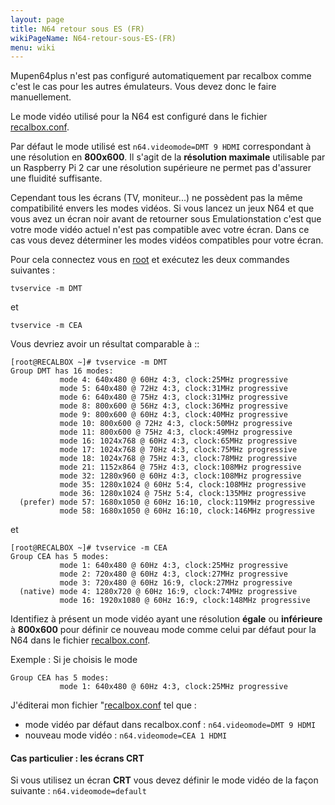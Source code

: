 ```yaml
---
layout: page
title: N64 retour sous ES (FR)
wikiPageName: N64-retour-sous-ES-(FR)
menu: wiki
---
```


Mupen64plus n'est pas configuré automatiquement par recalbox comme c'est le cas pour les autres émulateurs. Vous devez donc le faire manuellement.

Le mode vidéo utilisé pour la N64 est configuré dans le fichier [recalbox.conf](https://github.com/recalbox/recalbox-os/wiki/recalbox.conf-%28FR%29). 

Par défaut le mode utilisé est `n64.videomode=DMT 9 HDMI` correspondant à une résolution en **800x600**. Il s'agit de la **résolution maximale** utilisable par un Raspberry Pi 2 car une résolution supérieure ne permet pas d'assurer une fluidité suffisante.

Cependant tous les écrans (TV, moniteur...) ne possèdent pas la même compatibilité envers les modes vidéos. Si vous lancez un jeux N64 et que vous avez un écran noir avant de retourner sous Emulationstation c'est que votre mode vidéo actuel n'est pas compatible avec votre écran. Dans ce cas vous devez déterminer les modes vidéos compatibles pour votre écran.

Pour cela connectez vous en [root](https://github.com/recalbox/recalbox-os/wiki/Root-access-on-terminal-%28FR%29) et exécutez les deux commandes suivantes :

`tvservice -m DMT`  

et

`tvservice -m CEA` 

Vous devriez avoir un résultat comparable à ::
```
[root@RECALBOX ~]# tvservice -m DMT
Group DMT has 16 modes:
           mode 4: 640x480 @ 60Hz 4:3, clock:25MHz progressive 
           mode 5: 640x480 @ 72Hz 4:3, clock:31MHz progressive 
           mode 6: 640x480 @ 75Hz 4:3, clock:31MHz progressive 
           mode 8: 800x600 @ 56Hz 4:3, clock:36MHz progressive 
           mode 9: 800x600 @ 60Hz 4:3, clock:40MHz progressive 
           mode 10: 800x600 @ 72Hz 4:3, clock:50MHz progressive 
           mode 11: 800x600 @ 75Hz 4:3, clock:49MHz progressive 
           mode 16: 1024x768 @ 60Hz 4:3, clock:65MHz progressive 
           mode 17: 1024x768 @ 70Hz 4:3, clock:75MHz progressive 
           mode 18: 1024x768 @ 75Hz 4:3, clock:78MHz progressive 
           mode 21: 1152x864 @ 75Hz 4:3, clock:108MHz progressive 
           mode 32: 1280x960 @ 60Hz 4:3, clock:108MHz progressive 
           mode 35: 1280x1024 @ 60Hz 5:4, clock:108MHz progressive 
           mode 36: 1280x1024 @ 75Hz 5:4, clock:135MHz progressive 
  (prefer) mode 57: 1680x1050 @ 60Hz 16:10, clock:119MHz progressive 
           mode 58: 1680x1050 @ 60Hz 16:10, clock:146MHz progressive 
```
et
```
[root@RECALBOX ~]# tvservice -m CEA
Group CEA has 5 modes:
           mode 1: 640x480 @ 60Hz 4:3, clock:25MHz progressive 
           mode 2: 720x480 @ 60Hz 4:3, clock:27MHz progressive 
           mode 3: 720x480 @ 60Hz 16:9, clock:27MHz progressive 
  (native) mode 4: 1280x720 @ 60Hz 16:9, clock:74MHz progressive 
           mode 16: 1920x1080 @ 60Hz 16:9, clock:148MHz progressive 
```

Identifiez à présent un mode vidéo ayant une résolution **égale** ou **inférieure** à **800x600** pour définir ce nouveau mode comme celui par défaut pour la N64 dans le fichier [recalbox.conf](https://github.com/recalbox/recalbox-os/wiki/recalbox.conf-%28FR%29).

Exemple : Si je choisis le mode 
```
Group CEA has 5 modes:
           mode 1: 640x480 @ 60Hz 4:3, clock:25MHz progressive
```

J'éditerai mon fichier "[recalbox.conf](https://github.com/recalbox/recalbox-os/wiki/recalbox.conf-%28FR%29) tel que : 
* mode vidéo par défaut dans recalbox.conf : `n64.videomode=DMT 9 HDMI`   
* nouveau mode vidéo : `n64.videomode=CEA 1 HDMI`

#### Cas particulier : les écrans CRT
Si vous utilisez un écran **CRT** vous devez définir le mode vidéo de la façon suivante : `n64.videomode=default`  
